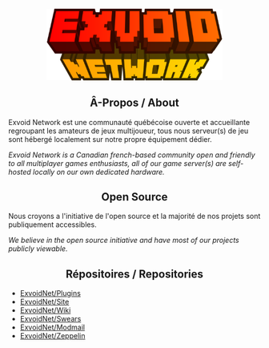 <!--
*** Using the Best-README-Template (https://github.com/othneildrew/Best-README-Template).
-->

<!-- BACK TO TOP  -->
<div id="top"></div>

<!-- PROJECT LOGO -->
<br />
<div align="center">
  <a href="https://github.com/ExvoidNet/wiki">
    <img src="https://github.com/ExvoidNet/wiki/raw/master/static/img/header.png" alt="Logo" width="350">
  </a>

<!-- ABOUT -->
## Â-Propos / About
</div>  
  
Exvoid Network est une communauté québécoise ouverte et accueillante regroupant les amateurs de jeux multijoueur, tous nous serveur(s) de jeu sont hébergé localement sur notre propre équipement dédier.

*Exvoid Network is a Canadian french-based community open and friendly to all multiplayer games enthusiasts, all of our game server(s) are self-hosted locally on our own dedicated hardware.*

<!-- OPEN SOURCE -->
<div align="center">
  
## Open Source
</div>  

Nous croyons a l'initiative de l'open source et la majorité de nos projets sont publiquement accessibles.

*We believe in the open source initiative and have most of our projects publicly viewable.*

<!-- REPOSITORY -->
<div align="center">
  
## Répositoires / Repositories
</div>

- [ExvoidNet/Plugins](https://github.com/ExvoidNet/plugins)
- [ExvoidNet/Site](https://github.com/ExvoidNet/site)
- [ExvoidNet/Wiki](https://github.com/ExvoidNet/wiki)
- [ExvoidNet/Swears](https://github.com/ExvoidNet/swears)
- [ExvoidNet/Modmail](https://github.com/ExvoidNet/modmail)
- [ExvoidNet/Zeppelin](https://github.com/ExvoidNet/Zeppelin)
